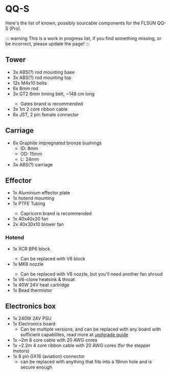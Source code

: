 # QQ-S

Here's the list of known, possibly sourcable components for the FLSUN QQ-S (Pro).

::: warning
This is a work in progress list, if you find something missing, or be incorrect, please update the page!
:::

## Tower

- 3x ABS(?) rod mounting base
- 3x ABS(?) rod mounting top
- 12x M4x10 bolts
- 6x 8mm rod
- 3x GT2 6mm timing belt, ~148 cm long <Badge text="Have a spare"/>
  - Gates brand is recommended
- 3x 1m 2 core ribbon cable
- 6x JST, 2 pin female connector

## Carriage

- 6x Graphite impregnated bronze bushings
  - ID: 8mm
  - OD: 15mm
  - L: 24mm
- 3x ABS(?) carriage

## Effector

- 1x Aluminium effector plate
- 1x hotend mounting
- 1x PTFE Tubing <Badge text="Have a spare"/>
  - Capricorn brand is recommended
- 1x 40x40x20 fan <Badge text="Have a spare"/>
- 2x 40x30x10 blower fan <Badge text="Have a spare"/>

### Hotend

- 1x XCR BP6 block <Badge text="Have a spare"/>
  - Can be replaced with V6 block
- 1x MK8 nozzle <Badge text="Have a spare"/>
  - Can be replaced with V6 nozzle, but you'll need another fan shroud
- 1x V6-clone heatsink & throat
- 1x 40W 24V heat cartridge
- 1x Bead thermistor

## Electronics box

- 1x 240W 24V PSU
- 1x Electronics board
  - Can be multiple versions, and can be replaced with any board with sufficient capabilites, read more at [updgrade guide](/guide/upgrades.md#board-switch)
- 1x ~2m 8 core cable with 20 AWG cores
- 1x ~2.2m 4 core ribbon cable with 20 AWG cores (for the stepper motors)
- 1x 8 pin GX16 (aviation) connector
  - can be replaced with anything that fits into a 19mm hole and is secure enough